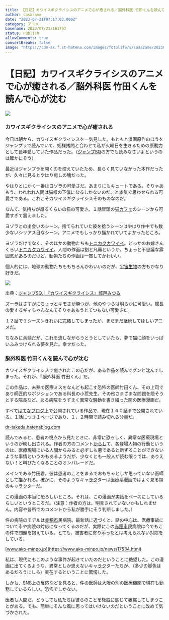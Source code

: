 ```yaml
---
title: 【日記】カワイスギクライシスのアニメで心が癒される／脳外科医 竹田くんを読んで心が沈む
author: sasazame
date: "2023-07-21T07:17:03.000Z"
category: アニメ
basename: 2023/07/21/161703
status: Publish
allowComments: true
convertBreaks: false
image: "https://cdn-ak.f.st-hatena.com/images/fotolife/s/sasazame/20230721/20230721154646.png"
---
```

# 【日記】カワイスギクライシスのアニメで心が癒される／脳外科医 竹田くんを読んで心が沈む

![](https://cdn-ak.f.st-hatena.com/images/fotolife/s/sasazame/20230721/20230721154646.png)

<!-- Extended Body -->

### カワイスギクライシスのアニメで心が癒される

今日は朝から、カワイスギクライシスを一気見した。もともと漫画原作のほうをジャンプラで読んでいて、姫様拷問と合わせて私が火曜日を生きるための原動力として長年愛していた作品だった。（[ジャンプSQ](https://d.hatena.ne.jp/keyword/%A5%B8%A5%E3%A5%F3%A5%D7SQ)の方でも読みなさいよというのは確かにそう）

最近はジャンプラを開くのを控えていたため、長らく見ていなかった本作だったが、久々に見るとやはり癒しの塊だった。

やはりとにかく一番はヨゾラの可愛さだ。あまりにもキュートである。そりゃあもう、われわれ人間は猫様の下僕になるしかないのだ、と本気で思わせられる可愛さである。これこそカワイスギクライシスそのものなのだ。

なんて、気持ちが昂るくらいの猫の可愛さ。１話冒頭の[猫カフェ](https://d.hatena.ne.jp/keyword/%C7%AD%A5%AB%A5%D5%A5%A7)のシーンから可愛すぎて震えました。

ヨゾラとの出会いのシーン。捨てられていた彼を拾うシーンはやはり作中でも数少ないシリアス目なシーン。アニメでもしっかり描かれていてよかったところ。

ヨゾラだけでなく、そのほかの動物たちも[トニカクカワイイ](https://d.hatena.ne.jp/keyword/%A5%C8%A5%CB%A5%AB%A5%AF%A5%AB%A5%EF%A5%A4%A5%A4)。どっかのお嫁さんくらい[トニカクカワイイ](https://d.hatena.ne.jp/keyword/%A5%C8%A5%CB%A5%AB%A5%AF%A5%AB%A5%EF%A5%A4%A5%A4)。人間の作画は割と凡庸というか、ちょっと不思議な雰囲気があるのだけど、動物たちの作画は一貫してかわいい。

個人的には、地球の動物たちももちろんかわいいのだが、[宇宙生物](https://d.hatena.ne.jp/keyword/%B1%A7%C3%E8%C0%B8%CA%AA)の方もかなり好きだ。

![](https://cdn-ak.f.st-hatena.com/images/fotolife/s/sasazame/20230721/20230721155400.png)

出典：[ジャンプSQ.│『カワイスギクライシス』城戸みつる](https://jumpsq.shueisha.co.jp/rensai/toocutecrisis/)

ズーラはさすがにちょっとキモさが勝つが、他のやつらは明らかに可愛い。艦長の愛するギィちゃんなんてそりゃあもうとてつもない可愛さだ。

１２話で１シーズンきれいに完結してしまったが、まだまだ継続してほしいアニメだ。

ちなみに余談だが、これを流しながらうとうとしていたら、夢で猫に顔をいっぱいふみつけられる夢を見た。幸せだった。

### 脳外科医 竹田くんを読んで心が沈む

カワイスギクライシスで癒されたこの心だが、ある作品を読んでグンと沈んでしまった。それが、『脳外科医 竹田くん』だ。

この作品は、未熟で医療ミスをなんども起こす恐怖の医師竹田くん、その上司であり師匠的なポジションである科長の小荒先生、その他さまざまな問題を隠そうとする院長など、ある病院をうずまく異常な騒動を書き綴った闇の医療漫画だ。

すべて[はてなブログ](https://d.hatena.ne.jp/keyword/%A4%CF%A4%C6%A4%CA%A5%D6%A5%ED%A5%B0)上で公開されている作品で、現在１４０話まで公開されている。１話につき１ページであり、１，２時間で読み切れる分量だ。

[dr-takeda.hatenablog.com](https://dr-takeda.hatenablog.com/entry/2023/01/24/%E3%80%90%E7%AC%AC%EF%BC%91%E8%A9%B1%E3%80%91%E5%B1%A5%E6%AD%B4%E6%9B%B8)

読んでみると、患者の視点から見たときに、非常に恐ろしく、異常な医療現場というのが映し出される。作者の方のコメント[からし](https://d.hatena.ne.jp/keyword/%A4%AB%A4%E9%A4%B7)て、各登場人物の行動というのは、医療現場にいる人間からみると必ずしも悪であると断ずることができないような事情というのもあるようだが、少なくとも一般人が読む限りでは、ありえない！と叫びたくなることのオンパレードだ。

メインである竹田君。彼は患者のことをまるでおもちゃとしか思っていない医師として描かれる。確かに、そのようなキャ[ラク](https://d.hatena.ne.jp/keyword/%A5%E9%A5%AF)ターは医療系漫画ではよく見る類のキャ[ラク](https://d.hatena.ne.jp/keyword/%A5%E9%A5%AF)ターだ。

この漫画の本当に恐ろしいところ。それは、この漫画が実話をベースにしているらしいというところだ。（注意：作者の方は、明言されていないかもしれません。内容や各所でのコメントから私が勝手にそう判断しました。）

件の病院のモデルは[赤穂市](https://d.hatena.ne.jp/keyword/%C0%D6%CA%E6%BB%D4)民病院。最新話に近づくと、話の中心は、医療事故について市や病院の対応になってくるのだが、実際にこの[赤穂市](https://d.hatena.ne.jp/keyword/%C0%D6%CA%E6%BB%D4)民病院は今でもこの件で問題を抱えている。とても、被害者に寄り添ったとは考えられない対応をしている。

[www.ako-minpo.jp](https://www.ako-minpo.jp/news/17534.html)

私は、現代にもこのような事件が起きていたのだということに絶望した。この漫画に出てくるような、異常としか思えないキャ[ラク](https://d.hatena.ne.jp/keyword/%A5%E9%A5%AF)ターたちが、（多少の脚色はあるだろうにしろ）実在するということに驚愕した。

しかも、[SNS](https://d.hatena.ne.jp/keyword/SNS)上の反応などを見ると、件の医師は大阪の別の[医療機関](https://d.hatena.ne.jp/keyword/%B0%E5%CE%C5%B5%A1%B4%D8)で現在も勤務しているらしい。恐怖でしかない。

医者も人間だ。どうしても私たちは彼らのことを権威に感じて萎縮してしまうことがある。でも、簡単にそんな風に思ってはいけないのだということに改めて気づかされた。